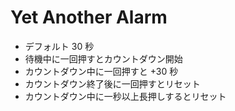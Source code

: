 # Yet Another Alarm

- デフォルト 30 秒
- 待機中に一回押すとカウントダウン開始
- カウントダウン中に一回押すと +30 秒
- カウントダウン終了後に一回押すとリセット
- カウントダウン中に一秒以上長押しするとリセット

